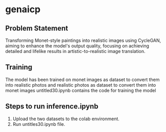 # genaicp

## Problem Statement
Transforming Monet-style paintings into realistic images using CycleGAN, aiming to enhance the model's output quality, focusing on achieving detailed and lifelike results in artistic-to-realistic image translation.

## Training
The model has been trained on monet images as dataset to convert them into realistic photos and realistic photos as dataset to convert them into monet images
untitled30.ipynb contains the code for training the model

## Steps to run inference.ipynb
1. Upload the two datasets to the colab environment.
2. Run untitles30.ipynb file.
